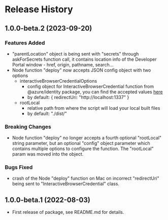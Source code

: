 # Release History

## 1.0.0-beta.2 (2023-09-20)

### Features Added

- "parentLocation" object is being sent with "secrets" through askForSecrets function call, it contains location info of the Developer Portal window - href, origin, pathname, search...
- Node function "deploy" now accepts JSON config object with two options
  - interactiveBrowserCredentialOptions 
    - config object for InteractiveBrowserCredential function from @azure/identity package, you can find the accepted values [here](https://learn.microsoft.com/javascript/api/@azure/identity/interactivebrowsercredentialnodeoptions?view=azure-node-latest)
    - by default: { redirectUri: "http://localhost:1337" }
  - rootLocal 
    - relative path from where the script will load your local built files
    - by default: "./dist/"

### Breaking Changes

- Node function "deploy" no longer accepts a fourth optional "rootLocal" string parameter, but an optional "config" object parameter which contains multiple options to configure the function. The "rootLocal" param was moved into the object.

### Bugs Fixed

- crash of the Node "deploy" function on Mac on incorrect "redirectUri" being sent to "InteractiveBrowserCredential" class.

## 1.0.0-beta.1 (2022-08-03)

- First release of package, see README.md for details.
